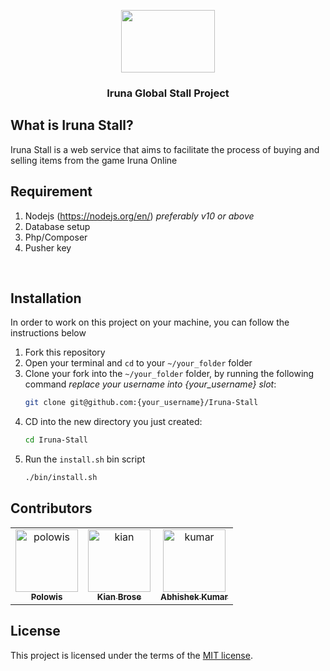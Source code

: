 <p align="center">
  <img src="https://irunastall.com/img/bannerIS.png" width="150" height="100"/>
</p>
<h3 align="center">
  Iruna Global Stall Project
</h3>

## What is Iruna Stall?

Iruna Stall is a web service that aims to facilitate the process of buying and selling items from the game Iruna Online

## Requirement

1. Nodejs (https://nodejs.org/en/) *preferably v10 or above*
2. Database setup
3. Php/Composer
4. Pusher key

</br>

## Installation

In order to work on this project on your machine, you can follow the instructions below

1. Fork this repository 
2. Open your terminal and `cd` to your `~/your_folder` folder
3. Clone your fork into the `~/your_folder` folder, by running the following command *replace your username into {your_username} slot*:
    ```bash
    git clone git@github.com:{your_username}/Iruna-Stall
    ```
4. CD into the new directory you just created:
    ```bash
    cd Iruna-Stall
    ```
5. Run the `install.sh` bin script
    ```bash
    ./bin/install.sh
    ```
## Contributors

<table>
  <tr>
    <td align="center"><a href="https://github.com/polowis"><img src="https://avatars0.githubusercontent.com/u/39208974?s=460&v=4" width="100px;" alt="polowis"/><br /><sub><b>Polowis</b></sub></a><br/></td>
    <td align="center"><a href="https://github.com/17kibr"><img src="https://avatars2.githubusercontent.com/u/45287789?s=460&v=4" width="100px;" alt="kian"/><br /><sub><b>Kian Brose</b></sub></a><br/></td>
    <td align="center"><a href="https://github.com/Mr-Kumar-Abhishek"><img src="https://avatars2.githubusercontent.com/u/13070012?s=460&v=4" width="100px;" alt="kumar"/><br /><sub><b>Abhishek Kumar</b></sub></a><br /></td>
</tr>
</table> 

## License

This project is licensed under the terms of the [MIT license](/LICENSE).



